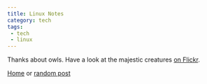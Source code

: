 ```yaml
---
title: Linux Notes
category: tech
tags: 
 - tech
 - linux 
---
```


Thanks about owls. Have a look at the majestic creatures [on Flickr](https://www.flickr.com/search/?text=owls).

[Home](/) or [random post](/random)

